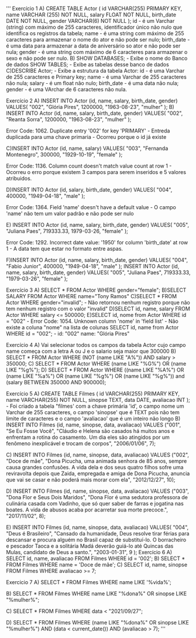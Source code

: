 '''
Exercício 1
A)
CREATE TABLE Actor (
    id VARCHAR(255) PRIMARY KEY,
    name VARCHAR (255) NOT NULL,
    salary FLOAT NOT NULL,
    birth_date DATE NOT NULL,
    gender VARCHAR(6) NOT NULL
);
   id - é um Varchar (string) com máximo de 255 caracteres, identificador único não nulo que identifica os registros da tabela;
   name - é uma string com máximo de 255 caracteres para armazenar o nome do ator e não pode ser nulo;
   birth_date - é uma data para armazenar a data de aniversário so ator e não pode ser nula;
   gender - é uma string com máximo de 6 caracteres para armazenar o sexo e não pode ser nulo.
B) 
SHOW DATABASES; - Exibe o nome do Banco de dados
SHOW TABLES; - Exibe as tabelas desse banco de dados
C)DESCRIBE Actor; - Exibe a estrutura da tabela Actor: 
id - é uma Varchar de 255 caracteres e Primary key;
name - é uma Varchar de 255 caracteres não nula;
salary - é um float não nulo;
birth_date - é uma data não nula;
gender - é uma VArchar de 6 caracteres não nula.

Exercício 2
A) INSERT INTO Actor (id, name, salary, birth_date, gender)
VALUES(
  "002", 
  "Glória Pires",
  1200000,
  "1963-08-23", 
  "mulher"
);
B) INSERT INTO Actor (id, name, salary, birth_date, gender)
VALUES(
  "002", 
  "Reanta Sorra",
  1200000,
  "1963-08-23", 
  "mulher"
);

Error Code: 1062. Duplicate entry '002' for key 'PRIMARY' - Entreda duplicada para uma chave primaria - Ocorreu porque o id já existe

C)INSERT INTO Actor (id, name, salary)
VALUES(
  "003", 
  "Fernanda Montenegro",
  300000,
  "1929-10-19", 
  "female"
);

Error Code: 1136. Column count doesn't match value count at row 1 - Ocorreu o erro porque existem 3 campos para serem inseridos e 5 valores atribuidos.

D)INSERT INTO Actor (id, salary, birth_date, gender)
VALUES(
  "004",
  400000,
  "1949-04-18", 
  "male"
);

Error Code: 1364. Field 'name' doesn't have a default value - O campo 'name' não tem um valor padrão e não pode ser nulo

E) INSERT INTO Actor (id, name, salary, birth_date, gender)
VALUES(
  "005", 
  "Juliana Paes",
  719333.33,
  1979-03-26, 
  "female"
);

Error Code: 1292. Incorrect date value: '1950' for column 'birth_date' at row 1 - A data tem que estar no formato entre aspas.

F)INSERT INTO Actor (id, name, salary, birth_date, gender)
VALUES(
  "004",
  "Fabio Junior",
  400000,
  "1949-04-18", 
  "male"
);
INSERT INTO Actor (id, name, salary, birth_date, gender)
VALUES(
  "005", 
  "Juliana Paes",
  719333.33,
  "1979-03-26", 
  "female"
);

Exercício 3
A) SELECT * FROM Actor WHERE gender="female";
B)SELECT SALARY FROM Actor WHERE name="Tony Ramos"
C)SELECT * FROM Actor WHERE gender="invalid"; - Não retornou nenhum registro porque não tem nenhum registro com o valor "invalid"
D)SELECT id, name, salary FROM Actor WHERE salary <= 500000;
E)SELECT id, nome from Actor WHERE id = "002" - Error Code: 1054. Unknown column 'nome' in 'field list' - Não existe a coluna "nome" na lista de colunas
SELECT id, name from Actor WHERE id = "002"; - id: "002"   name: "Glória Pires"

Exercício 4
A) Vai selecionar todos os campos da tabela Actor cujo campo name começa com a letra A ou J e o salario seja maior que 300000
B) SELECT * FROM Actor WHERE (NOT (name LIKE "A%")) AND salary > 350000;
C) SELECT * FROM Actor WHERE (name LIKE "%G%") OR (name LIKE "%g%");
D) SELECT * FROM Actor WHERE ((name LIKE "%A%") OR (name LIKE "%a%") OR (name LIKE "%g%") OR (name LIKE "%g%")) and (salary BETWEEN 350000 AND 900000);

Exercício 5
A) CREATE TABLE Filmes (
id VARCHAR(255) PRIMARY KEY,
name VARCHAR(255) NOT NULL,
sinopse TEXT,
data DATE,
avaliacao INT
); - Foi criado a tabela "filmes' com a chave primária 'id', o campo nome um Varchar de 255 caracteres, o campo 'sinopse' que é TEXT pois não tem limite de caracteres
     e o campo 'avaliacao' que é um inteiro não longo
B) INSERT INTO Filmes (id, name, sinopse, data, avaliacao) 
VALUES ("001", 
		"Se Eu Fosse Você",
        "Cláudio e Helena são casados há muitos anos e enfrentam a rotina do casamento. Um dia eles são atingidos por um fenômeno inexplicável e trocam de corpos",
		"2006/01/06",
        7);

C) INSERT INTO Filmes (id, name, sinopse, data, avaliacao) 
VALUES ("002", 
		"Doce de mãe",
        "Dona Picucha, uma animada senhora de 85 anos, sempre causa grandes confusões. A vida dela e dos seus quatro filhos sofre uma reviravolta depois que Zaida, empregada e amiga de Dona Picucha, anuncia que vai se casar e não poderá mais morar com ela",
		"2012/12/27",
        10);

D) INSERT INTO Filmes (id, name, sinopse, data, avaliacao) 
VALUES ("003", 
		"Dona Flor e Seus Dois Maridos",
        "Dona Flor é uma sedutora professora de culinária casada com Vadinho, que só quer saber de farras e jogatina nas boates. A vida de abusos acaba por acarretar sua morte precoce.",
		"2017/11/02",
        8);

E) INSERT INTO Filmes (id, name, sinopse, data, avaliacao) 
VALUES(
	"004",
    "Deus é Brasileiro",
    "Cansado da humanidade, Deus resolve tirar férias para descansar e procura alguém no Brasil capaz de substituí-lo. O borracheiro e pescador Taoca e a solitária Madá deverão guiá-lo até Quincas das Mulas, candidato de Deus a santo.",
    "2003-01-31",
    9
);
Exercício 6
A) SELECT id, name, avaliacao FROM Filmes WHERE id = '002';
B) SELECT * FROM Filmes WHERE name = 'Doce de mãe';
C) SELECT id, name, sinopse FROM Filmes WHERE avaliacao >= 7;

Exercicio 7
A) SELECT * FROM Filmes WHERE name LIKE '%vida%';

B) SELECT * FROM Filmes WHERE name LIKE "%dona%" OR sinopse LIKE "%mulher%";

C) SELECT * FROM Filmes WHERE data < "2021/09/27";

D) SELECT * FROM Filmes WHERE (name LIKE "%dona%" OR sinopse LIKE "%mulher%") AND
			      (data < current_date()) AND
			      (avaliacao > 7);
'''